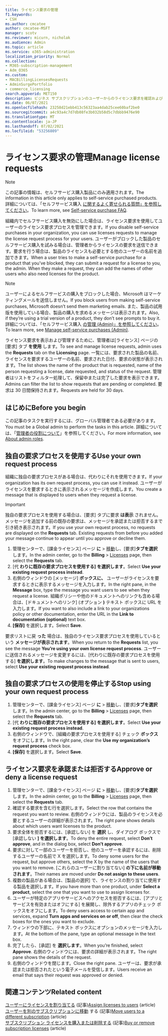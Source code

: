 ```yaml
---
title: ライセンス要求の管理
f1.keywords:
- CSH
ms.author: cmcatee
author: cmcatee-MSFT
manager: scotv
ms.reviewer: micurn, nicholak
ms.audience: Admin
ms.topic: article
ms.service: o365-administration
localization_priority: Normal
ms.collection:
- M365-subscription-management
- Adm_O365
ms.custom:
- MACBillingLicensesRequests
- AdminSurgePortfolio
- commerce_licensing
search.appverid: MET150
description: ビジネス サブスクリプションのユーザーからのライセンス要求を確認および承認またはMicrosoft 365する方法について学習します。
ms.date: 06/07/2021
ms.openlocfilehash: 23258d21ebb413c56323aa4dab25cee60baf2be0
ms.sourcegitcommit: a4c93a4c7d7db08fe3b032b58d5c7dbbb9476e90
ms.translationtype: MT
ms.contentlocale: ja-JP
ms.lasthandoff: 07/02/2021
ms.locfileid: "53256809"
---
```

# <a name="manage-license-requests"></a><span data-ttu-id="cf7e2-103">ライセンス要求の管理</span><span class="sxs-lookup"><span data-stu-id="cf7e2-103">Manage license requests</span></span>

> [!NOTE]
> <span data-ttu-id="cf7e2-104">この記事の情報は、セルフサービス購入製品にのみ適用されます。</span><span class="sxs-lookup"><span data-stu-id="cf7e2-104">The information in this article only applies to self-service purchased products.</span></span> <span data-ttu-id="cf7e2-105">詳細については、「セルフサービス購入 [に関するよく寄せられる質問」を参照してください](../subscriptions/self-service-purchase-faq.yml)。</span><span class="sxs-lookup"><span data-stu-id="cf7e2-105">To learn more, see [Self-service purchase FAQ](../subscriptions/self-service-purchase-faq.yml).</span></span>

<span data-ttu-id="cf7e2-106">組織内でセルフサービス購入を無効にした場合は、ライセンス要求を使用してユーザーのライセンス要求プロセスを管理できます。</span><span class="sxs-lookup"><span data-stu-id="cf7e2-106">If you disable self-service purchases in your organization, you can use licenses requests to manage the license request process for your users.</span></span> <span data-ttu-id="cf7e2-107">ユーザーがブロックした製品のセルフサービス購入を試みる場合は、管理者からライセンスの要求を送信できます。要求を行う場合は、製品のライセンスも必要とする他のユーザーの名前を追加できます。</span><span class="sxs-lookup"><span data-stu-id="cf7e2-107">When a user tries to make a self-service purchase for a product that you’ve blocked, they can submit a request for a license to you, the admin. When they make a request, they can add the names of other users who also need licenses for the product.</span></span>

> [!NOTE]
> <span data-ttu-id="cf7e2-108">ユーザーによるセルフサービスの購入をブロックした場合、Microsoft はマーケティングメールを送信しません。</span><span class="sxs-lookup"><span data-stu-id="cf7e2-108">If you block users from making self-service purchases, Microsoft doesn’t send them marketing emails.</span></span> <span data-ttu-id="cf7e2-109">また、製品の試用版を使用している場合、製品の購入を求めるメッセージは表示されます。</span><span class="sxs-lookup"><span data-stu-id="cf7e2-109">Also, if they’re using a trial version of a product, they don’t see prompts to buy it.</span></span> <span data-ttu-id="cf7e2-110">詳細については、「セルフサービス購入 [の管理 (Admin)」を参照してください](../subscriptions/manage-self-service-purchases-admins.md)。</span><span class="sxs-lookup"><span data-stu-id="cf7e2-110">To learn more, see [Manage self-service purchases (Admin)](../subscriptions/manage-self-service-purchases-admins.md).</span></span>

<span data-ttu-id="cf7e2-111">ライセンス要求を表示および管理するために、管理者は[ライセンス] ページの [要求] タブ **を使用** します。</span><span class="sxs-lookup"><span data-stu-id="cf7e2-111">To see and manage license requests, admin uses the **Requests** tab on the **Licensing** page.</span></span> <span data-ttu-id="cf7e2-112">一覧には、要求された製品の名前、ライセンスを要求するユーザーの名前、要求された日付、要求の状態が表示されます。</span><span class="sxs-lookup"><span data-stu-id="cf7e2-112">The list shows the name of the product that is requested, name of the person requesting a license, date requested, and status of the request.</span></span> <span data-ttu-id="cf7e2-113">管理者はリストをフィルター処理して、保留中または完了した要求を表示できます。</span><span class="sxs-lookup"><span data-stu-id="cf7e2-113">Admins can filter the list to show requests that are pending or completed.</span></span> <span data-ttu-id="cf7e2-114">要求は 30 日間保持されます。</span><span class="sxs-lookup"><span data-stu-id="cf7e2-114">Requests are held for 30 days.</span></span>

## <a name="before-you-begin"></a><span data-ttu-id="cf7e2-115">はじめに</span><span class="sxs-lookup"><span data-stu-id="cf7e2-115">Before you begin</span></span>

<span data-ttu-id="cf7e2-116">この記事のタスクを実行するには、グローバル管理者である必要があります。</span><span class="sxs-lookup"><span data-stu-id="cf7e2-116">You must be a Global admin to perform the tasks in this article.</span></span> <span data-ttu-id="cf7e2-117">詳細については、「[管理者の役割について](../../admin/add-users/about-admin-roles.md)」を参照してください。</span><span class="sxs-lookup"><span data-stu-id="cf7e2-117">For more information, see [About admin roles](../../admin/add-users/about-admin-roles.md).</span></span>

## <a name="use-your-own-request-process"></a><span data-ttu-id="cf7e2-118">独自の要求プロセスを使用する</span><span class="sxs-lookup"><span data-stu-id="cf7e2-118">Use your own request process</span></span>

<span data-ttu-id="cf7e2-119">組織に独自の要求プロセスがある場合は、代わりにそれを使用できます。</span><span class="sxs-lookup"><span data-stu-id="cf7e2-119">If your organization has its own request process, you can use it instead.</span></span> <span data-ttu-id="cf7e2-120">ユーザーがライセンスを要求するときに表示されるメッセージを作成します。</span><span class="sxs-lookup"><span data-stu-id="cf7e2-120">You create a message that is displayed to users when they request a license.</span></span>

> [!IMPORTANT]
> <span data-ttu-id="cf7e2-121">独自の要求プロセスを使用する場合は、[要求] タブに要求 **は表示** されません。メッセージを追加する前の既存の要求は、メッセージを承認または拒否するまで引き続き表示されます。</span><span class="sxs-lookup"><span data-stu-id="cf7e2-121">If you use your own request process, no requests are displayed on the **Requests** tab. Existing requests from before you added your message continue to appear until you approve or decline them.</span></span>

1. <span data-ttu-id="cf7e2-122">管理センターで、[課金ライセンス] ページ **に**  >  <a href="https://go.microsoft.com/fwlink/p/?linkid=842264" target="_blank">移動</a>し、[要求]**タブを選択** します。</span><span class="sxs-lookup"><span data-stu-id="cf7e2-122">In the admin center, go to the **Billing** > <a href="https://go.microsoft.com/fwlink/p/?linkid=842264" target="_blank">Licenses</a> page, then select the **Requests** tab.</span></span>
2. <span data-ttu-id="cf7e2-123">[代 **わりに既存の要求プロセスを使用する] を選択します**。</span><span class="sxs-lookup"><span data-stu-id="cf7e2-123">Select **Use your existing request process instead**.</span></span>
3. <span data-ttu-id="cf7e2-124">右側のウィンドウの [メッセージ] **ボックスに、** ユーザーがライセンスを要求するときに表示するメッセージを入力します。</span><span class="sxs-lookup"><span data-stu-id="cf7e2-124">In the right pane, in the **Message** box, type the message you want users to see when they request a license.</span></span> <span data-ttu-id="cf7e2-125">組織ポリシーや他のドキュメントへのリンクも含める場合は、[ドキュメントへのリンク] (オプション **)** テキスト ボックスに URL を入力します。</span><span class="sxs-lookup"><span data-stu-id="cf7e2-125">If you want to also include a link to your organizations policy or other documentation, enter the URL in the **Link to documentation (optional)** text box.</span></span>
4. <span data-ttu-id="cf7e2-126">**[保存]** を選択します。</span><span class="sxs-lookup"><span data-stu-id="cf7e2-126">Select **Save**.</span></span>

<span data-ttu-id="cf7e2-127">要求リストに戻 **った** 場合は、独自のライセンス要求プロセスを使用しているという **メッセージが表示されます**。</span><span class="sxs-lookup"><span data-stu-id="cf7e2-127">When you return to the **Requests** list, you see the message **You’re using your own license request process**.</span></span> <span data-ttu-id="cf7e2-128">ユーザーに送信されるメッセージを変更するには、[代わりに既存の要求プロセスを使用する] **を選択します**。</span><span class="sxs-lookup"><span data-stu-id="cf7e2-128">To make changes to the message that is sent to users, select **Use your existing request process instead**.</span></span>

## <a name="stop-using-your-own-request-process"></a><span data-ttu-id="cf7e2-129">独自の要求プロセスの使用を停止する</span><span class="sxs-lookup"><span data-stu-id="cf7e2-129">Stop using your own request process</span></span>

1. <span data-ttu-id="cf7e2-130">管理センターで、[課金ライセンス] ページ **に**  >  <a href="https://go.microsoft.com/fwlink/p/?linkid=842264" target="_blank">移動</a>し、[要求]**タブを選択** します。</span><span class="sxs-lookup"><span data-stu-id="cf7e2-130">In the admin center, go to the **Billing** > <a href="https://go.microsoft.com/fwlink/p/?linkid=842264" target="_blank">Licenses</a> page, then select the **Requests** tab.</span></span>
2. <span data-ttu-id="cf7e2-131">[代 **わりに既存の要求プロセスを使用する] を選択します**。</span><span class="sxs-lookup"><span data-stu-id="cf7e2-131">Select **Use your existing request process instead**.</span></span>
3. <span data-ttu-id="cf7e2-132">右側のウィンドウで、[組織の要求プロセスを使用する] チェック **ボックス** をオフにします。</span><span class="sxs-lookup"><span data-stu-id="cf7e2-132">In the right pane, clear the **Use my organization’s request process** check box.</span></span>
4. <span data-ttu-id="cf7e2-133">**[保存]** を選択します。</span><span class="sxs-lookup"><span data-stu-id="cf7e2-133">Select **Save**.</span></span>

## <a name="approve-or-deny-a-license-request"></a><span data-ttu-id="cf7e2-134">ライセンス要求を承認または拒否する</span><span class="sxs-lookup"><span data-stu-id="cf7e2-134">Approve or deny a license request</span></span>

1. <span data-ttu-id="cf7e2-135">管理センターで、[課金ライセンス] ページ **に**  >  <a href="https://go.microsoft.com/fwlink/p/?linkid=842264" target="_blank">移動</a>し、[要求]**タブを選択** します。</span><span class="sxs-lookup"><span data-stu-id="cf7e2-135">In the admin center, go to the **Billing** > <a href="https://go.microsoft.com/fwlink/p/?linkid=842264" target="_blank">Licenses</a> page, then select the **Requests** tab.</span></span>
2. <span data-ttu-id="cf7e2-136">確認する要求を含む行を選択します。</span><span class="sxs-lookup"><span data-stu-id="cf7e2-136">Select the row that contains the request you want to review.</span></span> <span data-ttu-id="cf7e2-137">右側のウィンドウには、製品のライセンスを必要とするユーザーの詳細が表示されます。</span><span class="sxs-lookup"><span data-stu-id="cf7e2-137">The right pane shows details about which users want licenses to the product.</span></span>
3. <span data-ttu-id="cf7e2-138">要求全体を拒否するには、[承認しない] を **選択** し、ダイアログ ボックスで [承認しない **] を選択します**。</span><span class="sxs-lookup"><span data-stu-id="cf7e2-138">To deny the entire request, select **Don’t approve**, and in the dialog box, select **Don’t approve**.</span></span>
4. <span data-ttu-id="cf7e2-139">要求に対して一部のユーザーを拒否し、他のユーザーを承認するには、削除するユーザーの名前で X を選択します。</span><span class="sxs-lookup"><span data-stu-id="cf7e2-139">To deny some users for the request, but approve others, select the X by the name of the users that you want to remove.</span></span> <span data-ttu-id="cf7e2-140">[これらのユーザーに割り当てない] **の下に名前が移動されます**。</span><span class="sxs-lookup"><span data-stu-id="cf7e2-140">Their names are moved under **Do not assign to these users**.</span></span>
5. <span data-ttu-id="cf7e2-141">複数の製品がある場合は、[製品の選択] で、ライセンスの割り当てに使用する製品を選択します。</span><span class="sxs-lookup"><span data-stu-id="cf7e2-141">If you have more than one product, under **Select a product**, select the one that you want to use to assign licenses for.</span></span>
6. <span data-ttu-id="cf7e2-142">ユーザーが特定のアプリやサービスへのアクセスを拒否するには、[アプリとサービスを有効またはオフにする] を展開し、除外するアプリのチェック ボックスをオフにします。</span><span class="sxs-lookup"><span data-stu-id="cf7e2-142">To deny users access to certain app and services, expand **Turn apps and services on or off**, then clear the check boxes for the ones you want to exclude.</span></span>
7. <span data-ttu-id="cf7e2-143">ウィンドウの下部に、テキスト ボックスにオプションのメッセージを入力します。</span><span class="sxs-lookup"><span data-stu-id="cf7e2-143">At the bottom of the pane, type an optional message in the text box.</span></span>
8. <span data-ttu-id="cf7e2-144">完了したら、[承認] を **選択します**。</span><span class="sxs-lookup"><span data-stu-id="cf7e2-144">When you’re finished, select **Approve**.</span></span> <span data-ttu-id="cf7e2-145">右側のウィンドウには、要求の詳細が表示されます。</span><span class="sxs-lookup"><span data-stu-id="cf7e2-145">The right pane shows the details of the request.</span></span>
9. <span data-ttu-id="cf7e2-146">右側のウィンドウを閉じます。</span><span class="sxs-lookup"><span data-stu-id="cf7e2-146">Close the right pane.</span></span>
    <span data-ttu-id="cf7e2-147">ユーザーは、要求が承認または拒否されたという電子メールを受信します。</span><span class="sxs-lookup"><span data-stu-id="cf7e2-147">Users receive an email that says their request was approved or denied.</span></span>

## <a name="related-content"></a><span data-ttu-id="cf7e2-148">関連コンテンツ</span><span class="sxs-lookup"><span data-stu-id="cf7e2-148">Related content</span></span>

<span data-ttu-id="cf7e2-149">[ユーザーにライセンスを割り当てる](../../admin/manage/assign-licenses-to-users.md) (記事)</span><span class="sxs-lookup"><span data-stu-id="cf7e2-149">[Assign licenses to users](../../admin/manage/assign-licenses-to-users.md) (article)</span></span>\
<span data-ttu-id="cf7e2-150">[ユーザーを別のサブスクリプションに移動](../subscriptions/move-users-different-subscription.md) する (記事)</span><span class="sxs-lookup"><span data-stu-id="cf7e2-150">[Move users to a different subscription](../subscriptions/move-users-different-subscription.md) (article)</span></span>\
<span data-ttu-id="cf7e2-151">[サブスクリプション ライセンスを購入または削除する](buy-licenses.md) (記事)</span><span class="sxs-lookup"><span data-stu-id="cf7e2-151">[Buy or remove subscription licenses](buy-licenses.md) (article)</span></span>
